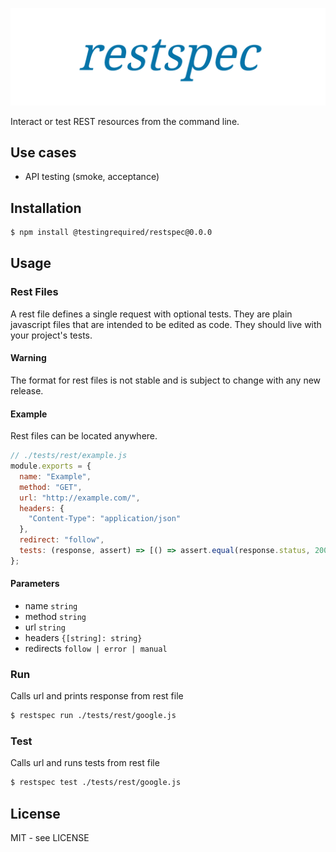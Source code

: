 ![restspec](/docs/restspec.png)

Interact or test REST resources from the command line.

## Use cases

- API testing (smoke, acceptance)

## Installation

```bash
$ npm install @testingrequired/restspec@0.0.0
```

## Usage

### Rest Files

A rest file defines a single request with optional tests. They are plain javascript files that are intended to be edited as code. They should live with your project's tests.

#### Warning

The format for rest files is not stable and is subject to change with any new release.

#### Example

Rest files can be located anywhere.

```javascript
// ./tests/rest/example.js
module.exports = {
  name: "Example",
  method: "GET",
  url: "http://example.com/",
  headers: {
    "Content-Type": "application/json"
  },
  redirect: "follow",
  tests: (response, assert) => [() => assert.equal(response.status, 200)]
};
```

#### Parameters

- name `string`
- method `string`
- url `string`
- headers `{[string]: string}`
- redirects `follow | error | manual`

### Run

Calls url and prints response from rest file

```bash
$ restspec run ./tests/rest/google.js
```

### Test

Calls url and runs tests from rest file

```bash
$ restspec test ./tests/rest/google.js
```

## License

MIT - see LICENSE
